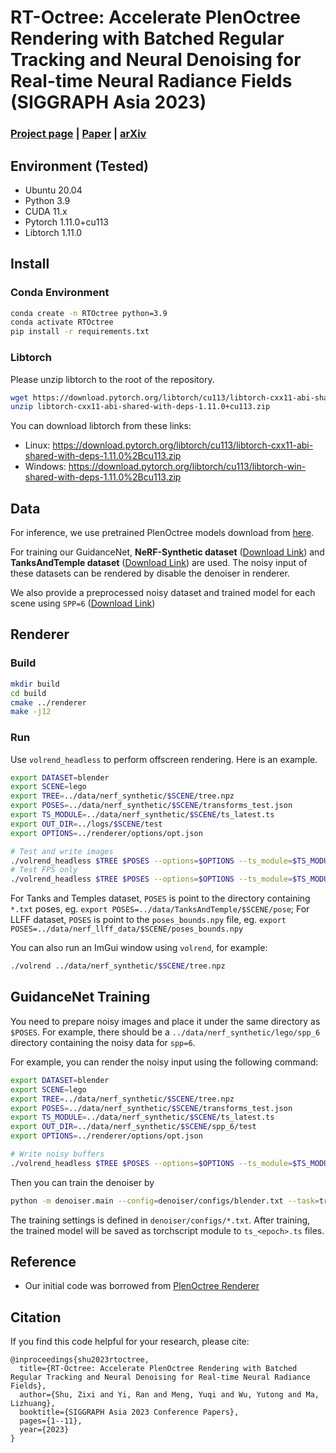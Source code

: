 # RT-Octree: Accelerate PlenOctree Rendering with Batched Regular Tracking and Neural Denoising for Real-time Neural Radiance Fields (SIGGRAPH Asia 2023)

### [Project page](https://rt-octree.github.io/) | [Paper](https://doi.org/10.1145/3610548.3618214) | [arXiv](https://sjtueducn-my.sharepoint.com/:b:/g/personal/zixi_shu_sjtu_edu_cn/Eam50UugV1tJkwXKPFkbfF0BjN8p7KaACOGOQGJeb_INGw?e=ltDCyd) 


## Environment (Tested)
- Ubuntu 20.04
- Python 3.9
- CUDA 11.x
- Pytorch 1.11.0+cu113
- Libtorch 1.11.0

## Install
### Conda Environment
```bash
conda create -n RTOctree python=3.9
conda activate RTOctree
pip install -r requirements.txt
```

### Libtorch
Please unzip libtorch to the root of the repository.
```bash
wget https://download.pytorch.org/libtorch/cu113/libtorch-cxx11-abi-shared-with-deps-1.11.0%2Bcu113.zip
unzip libtorch-cxx11-abi-shared-with-deps-1.11.0+cu113.zip
```
You can download libtorch from these links:
- Linux: 
https://download.pytorch.org/libtorch/cu113/libtorch-cxx11-abi-shared-with-deps-1.11.0%2Bcu113.zip
- Windows: 
https://download.pytorch.org/libtorch/cu113/libtorch-win-shared-with-deps-1.11.0%2Bcu113.zip


## Data
For inference, we use pretrained PlenOctree models download from [here](https://drive.google.com/drive/folders/1oUxS1Why1NaCd-ioPR3UCbCLYpfrOacm). 

For training our GuidanceNet, **NeRF-Synthetic dataset** ([Download Link](https://drive.google.com/drive/folders/128yBriW1IG_3NJ5Rp7APSTZsJqdJdfc1))  and **TanksAndTemple dataset** ([Download Link](https://dl.fbaipublicfiles.com/nsvf/dataset/TanksAndTemple.zip)) are used. The noisy input of these datasets can be rendered by disable the denoiser in renderer.

We also provide a preprocessed noisy dataset and trained model for each scene using `SPP=6` ([Download Link](https://sjtueducn-my.sharepoint.com/:f:/g/personal/zixi_shu_sjtu_edu_cn/ErlevBCwkRxKnVf_W49JD2kBnn2XtGQcCocsMid2wdBqxQ?e=2DTbv3))
## Renderer

### Build
```bash
mkdir build
cd build
cmake ../renderer
make -j12
```

### Run
Use `volrend_headless` to perform offscreen rendering. Here is an example.
```bash
export DATASET=blender
export SCENE=lego
export TREE=../data/nerf_synthetic/$SCENE/tree.npz
export POSES=../data/nerf_synthetic/$SCENE/transforms_test.json
export TS_MODULE=../data/nerf_synthetic/$SCENE/ts_latest.ts
export OUT_DIR=../logs/$SCENE/test
export OPTIONS=../renderer/options/opt.json

# Test and write images
./volrend_headless $TREE $POSES --options=$OPTIONS --ts_module=$TS_MODULE --dataset=$DATASET -o $OUT_DIR
# Test FPS only
./volrend_headless $TREE $POSES --options=$OPTIONS --ts_module=$TS_MODULE --dataset=$DATASET
```
For Tanks and Temples dataset, `POSES` is point to the directory containing `*.txt` poses, eg. `export POSES=../data/TanksAndTemple/$SCENE/pose`; For LLFF dataset, `POSES` is point to the `poses_bounds.npy` file, eg. `export POSES=../data/nerf_llff_data/$SCENE/poses_bounds.npy`

You can also run an ImGui window using `volrend`, for example:
```bash
./volrend ../data/nerf_synthetic/$SCENE/tree.npz
```

## GuidanceNet Training
You need to prepare noisy images and place it under the same directory as `$POSES`. 
For example, there should be a `../data/nerf_synthetic/lego/spp_6` directory containing the noisy data for `spp=6`.

For example, you can render the noisy input using the following command:
```bash
export DATASET=blender
export SCENE=lego
export TREE=../data/nerf_synthetic/$SCENE/tree.npz
export POSES=../data/nerf_synthetic/$SCENE/transforms_test.json
export TS_MODULE=../data/nerf_synthetic/$SCENE/ts_latest.ts
export OUT_DIR=../data/nerf_synthetic/$SCENE/spp_6/test
export OPTIONS=../renderer/options/opt.json

# Write noisy buffers
./volrend_headless $TREE $POSES --options=$OPTIONS --ts_module=$TS_MODULE --dataset=$DATASET -o $OUT_DIR --write_buffer
```

Then you can train the denoiser by
```bash
python -m denoiser.main --config=denoiser/configs/blender.txt --task=train
```
The training settings is defined in `denoiser/configs/*.txt`.
After training, the trained model will be saved as torchscript module to `ts_<epoch>.ts` files.


## Reference
- Our initial code was borrowed from [PlenOctree Renderer](https://github.com/sxyu/volrend)

## Citation

If you find this code helpful for your research, please cite:

```
@inproceedings{shu2023rtoctree,
  title={RT-Octree: Accelerate PlenOctree Rendering with Batched Regular Tracking and Neural Denoising for Real-time Neural Radiance Fields},
  author={Shu, Zixi and Yi, Ran and Meng, Yuqi and Wu, Yutong and Ma, Lizhuang},
  booktitle={SIGGRAPH Asia 2023 Conference Papers},
  pages={1--11},
  year={2023}
}
```